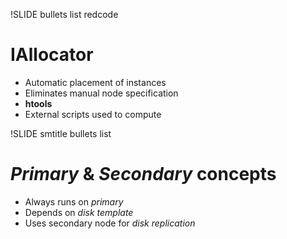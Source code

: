 !SLIDE bullets list redcode

# IAllocator

* Automatic placement of instances
* Eliminates manual node specification
* **htools**
* External scripts used to compute

!SLIDE smtitle bullets list

# _Primary_ & _Secondary_ concepts

* Always runs on _primary_
* Depends on _disk template_
* Uses secondary node for _disk replication_
